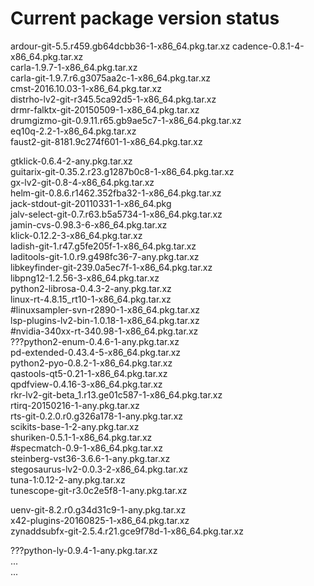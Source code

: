 
# Current package version status  

ardour-git-5.5.r459.gb64dcbb36-1-x86_64.pkg.tar.xz
cadence-0.8.1-4-x86_64.pkg.tar.xz  
carla-1.9.7-1-x86_64.pkg.tar.xz  
carla-git-1.9.7.r6.g3075aa2c-1-x86_64.pkg.tar.xz  
cmst-2016.10.03-1-x86_64.pkg.tar.xz   
distrho-lv2-git-r345.5ca92d5-1-x86_64.pkg.tar.xz  
drmr-falktx-git-20150509-1-x86_64.pkg.tar.xz  
drumgizmo-git-0.9.11.r65.gb9ae5c7-1-x86_64.pkg.tar.xz  
eq10q-2.2-1-x86_64.pkg.tar.xz  
faust2-git-8181.9c274f601-1-x86_64.pkg.tar.xz   
  
gtklick-0.6.4-2-any.pkg.tar.xz    
guitarix-git-0.35.2.r23.g1287b0c8-1-x86_64.pkg.tar.xz  
gx-lv2-git-0.8-4-x86_64.pkg.tar.xz  
helm-git-0.8.6.r1462.352fba32-1-x86_64.pkg.tar.xz  
jack-stdout-git-20110331-1-x86_64.pkg  
jalv-select-git-0.7.r63.b5a5734-1-x86_64.pkg.tar.xz  
jamin-cvs-0.98.3-6-x86_64.pkg.tar.xz  
klick-0.12.2-3-x86_64.pkg.tar.xz  
ladish-git-1.r47.g5fe205f-1-x86_64.pkg.tar.xz   
laditools-git-1.0.r9.g498fc36-7-any.pkg.tar.xz  
libkeyfinder-git-239.0a5ec7f-1-x86_64.pkg.tar.xz  
libpng12-1.2.56-3-x86_64.pkg.tar.xz  
python2-librosa-0.4.3-2-any.pkg.tar.xz    
linux-rt-4.8.15_rt10-1-x86_64.pkg.tar.xz  
#linuxsampler-svn-r2890-1-x86_64.pkg.tar.xz    
lsp-plugins-lv2-bin-1.0.18-1-x86_64.pkg.tar.xz  
#nvidia-340xx-rt-340.98-1-x86_64.pkg.tar.xz  
???python2-enum-0.4.6-1-any.pkg.tar.xz  
pd-extended-0.43.4-5-x86_64.pkg.tar.xz  
python2-pyo-0.8.2-1-x86_64.pkg.tar.xz  
qastools-qt5-0.21-1-x86_64.pkg.tar.xz  
qpdfview-0.4.16-3-x86_64.pkg.tar.xz   
rkr-lv2-git-beta_1.r13.ge01c587-1-x86_64.pkg.tar.xz  
rtirq-20150216-1-any.pkg.tar.xz  
rts-git-0.2.0.r0.g326a178-1-any.pkg.tar.xz  
scikits-base-1-2-any.pkg.tar.xz   
shuriken-0.5.1-1-x86_64.pkg.tar.xz  
#specmatch-0.9-1-x86_64.pkg.tar.xz  
steinberg-vst36-3.6.6-1-any.pkg.tar.xz  
stegosaurus-lv2-0.0.3-2-x86_64.pkg.tar.xz  
tuna-1:0.12-2-any.pkg.tar.xz  
tunescope-git-r3.0c2e5f8-1-any.pkg.tar.xz  
  
uenv-git-8.2.r0.g34d31c9-1-any.pkg.tar.xz  
x42-plugins-20160825-1-x86_64.pkg.tar.xz  
zynaddsubfx-git-2.5.4.r21.gce9f78d-1-x86_64.pkg.tar.xz  
  
  
    
???python-ly-0.9.4-1-any.pkg.tar.xz  
...  
...  